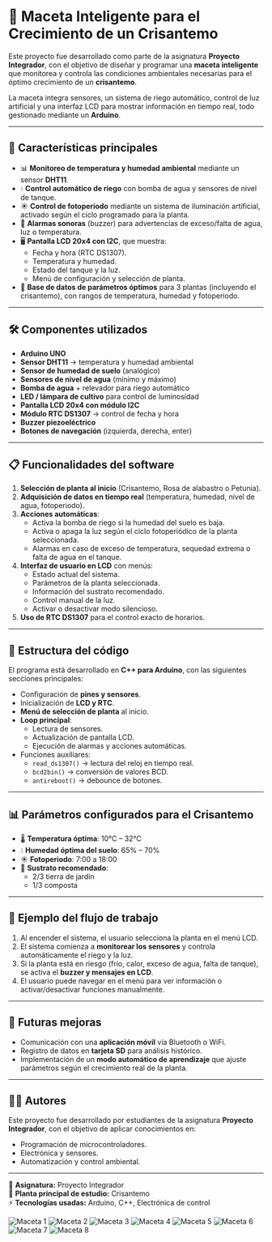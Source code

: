 # 🌱 Maceta Inteligente para el Crecimiento de un Crisantemo

Este proyecto fue desarrollado como parte de la asignatura **Proyecto Integrador**, con el objetivo de diseñar y programar una **maceta inteligente** que monitorea y controla las condiciones ambientales necesarias para el óptimo crecimiento de un **crisantemo**.  

La maceta integra sensores, un sistema de riego automático, control de luz artificial y una interfaz LCD para mostrar información en tiempo real, todo gestionado mediante un **Arduino**.

---

## 🚀 Características principales

- 📊 **Monitoreo de temperatura y humedad ambiental** mediante un sensor **DHT11**.  
- 💧 **Control automático de riego** con bomba de agua y sensores de nivel de tanque.  
- ☀️ **Control de fotoperiodo** mediante un sistema de iluminación artificial, activado según el ciclo programado para la planta.  
- 🔔 **Alarmas sonoras** (buzzer) para advertencias de exceso/falta de agua, luz o temperatura.  
- 🖥️ **Pantalla LCD 20x4 con I2C**, que muestra:
  - Fecha y hora (RTC DS1307).  
  - Temperatura y humedad.  
  - Estado del tanque y la luz.  
  - Menú de configuración y selección de planta.  
- 🌼 **Base de datos de parámetros óptimos** para 3 plantas (incluyendo el crisantemo), con rangos de temperatura, humedad y fotoperiodo.  

---

## 🛠️ Componentes utilizados

- **Arduino UNO**  
- **Sensor DHT11** → temperatura y humedad ambiental  
- **Sensor de humedad de suelo** (analógico)  
- **Sensores de nivel de agua** (mínimo y máximo)  
- **Bomba de agua** + relevador para riego automático  
- **LED / lámpara de cultivo** para control de luminosidad  
- **Pantalla LCD 20x4 con módulo I2C**  
- **Módulo RTC DS1307** → control de fecha y hora  
- **Buzzer piezoeléctrico**  
- **Botones de navegación** (izquierda, derecha, enter)  

---

## 📋 Funcionalidades del software

1. **Selección de planta al inicio** (Crisantemo, Rosa de alabastro o Petunia).  
2. **Adquisición de datos en tiempo real** (temperatura, humedad, nivel de agua, fotoperiodo).  
3. **Acciones automáticas**:
   - Activa la bomba de riego si la humedad del suelo es baja.  
   - Activa o apaga la luz según el ciclo fotoperiódico de la planta seleccionada.  
   - Alarmas en caso de exceso de temperatura, sequedad extrema o falta de agua en el tanque.  
4. **Interfaz de usuario en LCD** con menús:
   - Estado actual del sistema.  
   - Parámetros de la planta seleccionada.  
   - Información del sustrato recomendado.  
   - Control manual de la luz.  
   - Activar o desactivar modo silencioso.  
5. **Uso de RTC DS1307** para el control exacto de horarios.  

---

## 📂 Estructura del código

El programa está desarrollado en **C++ para Arduino**, con las siguientes secciones principales:

- Configuración de **pines y sensores**.  
- Inicialización de **LCD y RTC**.  
- **Menú de selección de planta** al inicio.  
- **Loop principal**:
  - Lectura de sensores.  
  - Actualización de pantalla LCD.  
  - Ejecución de alarmas y acciones automáticas.  
- Funciones auxiliares:
  - `read_ds1307()` → lectura del reloj en tiempo real.  
  - `bcd2bin()` → conversión de valores BCD.  
  - `antireboot()` → debounce de botones.  

---

## 📊 Parámetros configurados para el Crisantemo

- 🌡️ **Temperatura óptima**: 10°C – 32°C  
- 💧 **Humedad óptima del suelo**: 65% – 70%  
- ☀️ **Fotoperiodo**: 7:00 a 18:00  
- 🌱 **Sustrato recomendado**:  
  - 2/3 tierra de jardín  
  - 1/3 composta  

---

## 📸 Ejemplo del flujo de trabajo

1. Al encender el sistema, el usuario selecciona la planta en el menú LCD.  
2. El sistema comienza a **monitorear los sensores** y controla automáticamente el riego y la luz.  
3. Si la planta está en riesgo (frío, calor, exceso de agua, falta de tanque), se activa el **buzzer y mensajes en LCD**.  
4. El usuario puede navegar en el menú para ver información o activar/desactivar funciones manualmente.  

---

## 📌 Futuras mejoras

- Comunicación con una **aplicación móvil** vía Bluetooth o WiFi.  
- Registro de datos en **tarjeta SD** para análisis histórico.  
- Implementación de un **modo automático de aprendizaje** que ajuste parámetros según el crecimiento real de la planta.  

---

## 👨‍💻 Autores

Este proyecto fue desarrollado por estudiantes de la asignatura **Proyecto Integrador**, con el objetivo de aplicar conocimientos en:  
- Programación de microcontroladores.  
- Electrónica y sensores.  
- Automatización y control ambiental.  

---
📖 **Asignatura:** Proyecto Integrador  
🌼 **Planta principal de estudio:** Crisantemo  
⚡ **Tecnologías usadas:** Arduino, C++, Electrónica de control  


![Maceta 1](docs/maceta1.jpg)
![Maceta 2](docs/maceta2.jpg)
![Maceta 3](docs/maceta3.jpg)
![Maceta 4](docs/maceta4.jpg)
![Maceta 5](docs/maceta5.jpg)
![Maceta 6](docs/maceta6.jpg)
![Maceta 7](docs/maceta7.jpg)
![Maceta 8](docs/maceta8.jpg)
